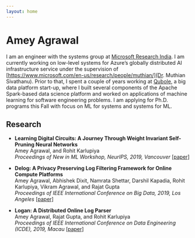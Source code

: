 ```yaml
---
layout: home
---
```


# Amey Agrawal

I am an engineer with the systems group at [Microsoft Research India](https://www.microsoft.com/en-us/research/lab/microsoft-research-india/). I am currently working on low-level systems for Azure’s globally distributed AI infrastructure service under the supervision of [https://www.microsoft.com/en-us/research/people/muthian/](Dr. Muthian Sivathanu). Prior to that, I spent a couple of years working at [Qubole](https://www.qubole.com/), a big data platform start-up, where I built several components of the Apache Spark-based data science platform and worked on applications of machine learning for software engineering problems. I am applying for Ph.D. programs this Fall with focus on ML for systems and systems for ML.

## Research


- **Learning Digital Circuits: A Journey Through Weight Invariant Self-Pruning Neural Networks** <br>
  Amey Agrawal, and Rohit Karlupiya <br>
  *Proceedings of New in ML Workshop, NeurIPS, 2019, Vancouver* [\[paper\]](https://arxiv.org/abs/1909.00052)

- **Delog: A Privacy Preserving Log Filtering Framework for Online Compute Platforms** <br>
  Amey Agrawal, Abhishek Dixit, Namrata Shettar, Darshil Kapadia, Rohit Karlupiya, Vikram Agrawal, and Rajat Gupta <br>
  *Proceedings of IEEE International Conference on Big Data, 2019, Los Angeles* [\[paper\]](https://arxiv.org/abs/1902.04843)

- **Logan: A Distributed Online Log Parser** <br>
  Amey Agrawal, Rajat Gupta, and Rohit Karlupiya <br>
  *Proceedings of IEEE International Conference on Data Engineering (ICDE), 2019, Macau* [\[paper\]](https://ieeexplore.ieee.org/document/8731527)
